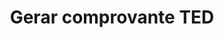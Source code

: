 ---
title: Gerar comprovante TED
api:
  file: readme-hml-corebank.json
  operationId: get_v1-payment-receipt-ted-idliquidacao
hidden: false
---